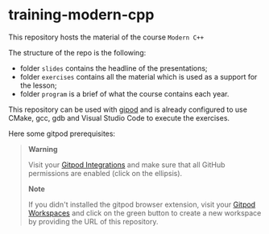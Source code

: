 # training-modern-cpp
This repository hosts the material of the course `Modern C++` 

The structure of the repo is the following:

- folder `slides`  contains the headline of the presentations;
- folder `exercises` contains all the material which is used as a support for the lesson;
- folder `program` is a brief of what the course contains each year.



This repository can be used with [gipod](https://www.gitpod.io/docs/introduction/getting-started) and is already configured to use CMake, gcc, gdb and Visual Studio Code to execute the exercises.

Here some gitpod prerequisites:
> **Warning**
> 
> Visit your [Gitpod Integrations](https://gitpod.io/integrations) and make sure that all GitHub permissions are enabled (click on the ellipsis).
>
>  **Note**
>  
> If you didn't installed the gitpod browser extension, visit your [Gitpod Workspaces](https://gitpod.io/workspaces) and click on the green button to create a new workspace by providing the URL of this repository.
